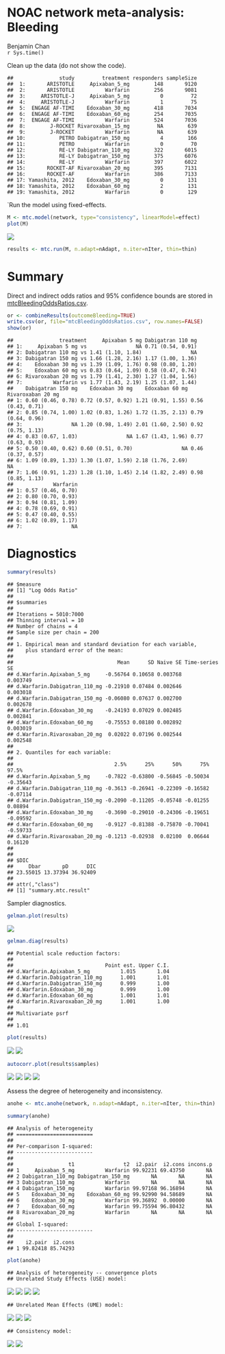 # NOAC network meta-analysis: Bleeding
Benjamin Chan  
`r Sys.time()`  


Clean up the data (do not show the code).


```
##               study         treatment responders sampleSize
##  1:       ARISTOTLE     Apixaban_5_mg        148       9120
##  2:       ARISTOTLE          Warfarin        256       9081
##  3:     ARISTOTLE-J     Apixaban_5_mg          0         72
##  4:     ARISTOTLE-J          Warfarin          1         75
##  5:  ENGAGE AF-TIMI    Edoxaban_30_mg        418       7034
##  6:  ENGAGE AF-TIMI    Edoxaban_60_mg        254       7035
##  7:  ENGAGE AF-TIMI          Warfarin        524       7036
##  8:        J-ROCKET Rivaroxaban_15_mg         NA        639
##  9:        J-ROCKET          Warfarin         NA        639
## 10:           PETRO Dabigatran_150_mg          4        166
## 11:           PETRO          Warfarin          0         70
## 12:           RE-LY Dabigatran_110_mg        322       6015
## 13:           RE-LY Dabigatran_150_mg        375       6076
## 14:           RE-LY          Warfarin        397       6022
## 15:       ROCKET-AF Rivaroxaban_20_mg        395       7131
## 16:       ROCKET-AF          Warfarin        386       7133
## 17: Yamashita, 2012    Edoxaban_30_mg          0        131
## 18: Yamashita, 2012    Edoxaban_60_mg          2        131
## 19: Yamashita, 2012          Warfarin          0        129
```

`Run the model using fixed-effects.


```r
M <- mtc.model(network, type="consistency", linearModel=effect)
plot(M)
```

![](mtcBleeding_files/figure-html/bleedingNetwork-1.png) 

```r
results <- mtc.run(M, n.adapt=nAdapt, n.iter=nIter, thin=thin)
```

# Summary

Direct and indirect odds ratios and 95% confidence bounds are stored in
[mtcBleedingOddsRatios.csv](mtcBleedingOddsRatios.csv).


```r
or <- combineResults(outcomeBleeding=TRUE)
write.csv(or, file="mtcBleedingOddsRatios.csv", row.names=FALSE)
show(or)
```

```
##               treatment     Apixaban 5 mg Dabigatran 110 mg
## 1:     Apixaban 5 mg vs                NA 0.71 (0.54, 0.91)
## 2: Dabigatran 110 mg vs 1.41 (1.10, 1.84)                NA
## 3: Dabigatran 150 mg vs 1.66 (1.28, 2.16) 1.17 (1.00, 1.36)
## 4:    Edoxaban 30 mg vs 1.39 (1.09, 1.76) 0.98 (0.80, 1.20)
## 5:    Edoxaban 60 mg vs 0.83 (0.64, 1.09) 0.58 (0.47, 0.74)
## 6: Rivaroxaban 20 mg vs 1.79 (1.41, 2.30) 1.27 (1.04, 1.56)
## 7:          Warfarin vs 1.77 (1.43, 2.19) 1.25 (1.07, 1.44)
##    Dabigatran 150 mg    Edoxaban 30 mg    Edoxaban 60 mg Rivaroxaban 20 mg
## 1: 0.60 (0.46, 0.78) 0.72 (0.57, 0.92) 1.21 (0.91, 1.55) 0.56 (0.43, 0.71)
## 2: 0.85 (0.74, 1.00) 1.02 (0.83, 1.26) 1.72 (1.35, 2.13) 0.79 (0.64, 0.96)
## 3:                NA 1.20 (0.98, 1.49) 2.01 (1.60, 2.50) 0.92 (0.75, 1.13)
## 4: 0.83 (0.67, 1.03)                NA 1.67 (1.43, 1.96) 0.77 (0.63, 0.93)
## 5: 0.50 (0.40, 0.62) 0.60 (0.51, 0.70)                NA 0.46 (0.37, 0.57)
## 6: 1.09 (0.89, 1.33) 1.30 (1.07, 1.59) 2.18 (1.76, 2.69)                NA
## 7: 1.06 (0.91, 1.23) 1.28 (1.10, 1.45) 2.14 (1.82, 2.49) 0.98 (0.85, 1.13)
##             Warfarin
## 1: 0.57 (0.46, 0.70)
## 2: 0.80 (0.70, 0.93)
## 3: 0.94 (0.81, 1.09)
## 4: 0.78 (0.69, 0.91)
## 5: 0.47 (0.40, 0.55)
## 6: 1.02 (0.89, 1.17)
## 7:                NA
```

# Diagnostics


```r
summary(results)
```

```
## $measure
## [1] "Log Odds Ratio"
## 
## $summaries
## 
## Iterations = 5010:7000
## Thinning interval = 10 
## Number of chains = 4 
## Sample size per chain = 200 
## 
## 1. Empirical mean and standard deviation for each variable,
##    plus standard error of the mean:
## 
##                                  Mean      SD Naive SE Time-series SE
## d.Warfarin.Apixaban_5_mg     -0.56764 0.10658 0.003768       0.003749
## d.Warfarin.Dabigatran_110_mg -0.21910 0.07484 0.002646       0.003018
## d.Warfarin.Dabigatran_150_mg -0.06080 0.07637 0.002700       0.002678
## d.Warfarin.Edoxaban_30_mg    -0.24193 0.07029 0.002485       0.002841
## d.Warfarin.Edoxaban_60_mg    -0.75553 0.08180 0.002892       0.003019
## d.Warfarin.Rivaroxaban_20_mg  0.02022 0.07196 0.002544       0.002548
## 
## 2. Quantiles for each variable:
## 
##                                 2.5%      25%      50%      75%    97.5%
## d.Warfarin.Apixaban_5_mg     -0.7822 -0.63800 -0.56845 -0.50034 -0.35643
## d.Warfarin.Dabigatran_110_mg -0.3613 -0.26941 -0.22309 -0.16582 -0.07114
## d.Warfarin.Dabigatran_150_mg -0.2090 -0.11205 -0.05748 -0.01255  0.08894
## d.Warfarin.Edoxaban_30_mg    -0.3690 -0.29010 -0.24306 -0.19651 -0.09592
## d.Warfarin.Edoxaban_60_mg    -0.9127 -0.81388 -0.75870 -0.70041 -0.59733
## d.Warfarin.Rivaroxaban_20_mg -0.1213 -0.02938  0.02100  0.06644  0.16120
## 
## 
## $DIC
##     Dbar       pD      DIC 
## 23.55015 13.37394 36.92409 
## 
## attr(,"class")
## [1] "summary.mtc.result"
```

Sampler diagnostics.


```r
gelman.plot(results)
```

![](mtcBleeding_files/figure-html/bleedingGelman-1.png) 

```r
gelman.diag(results)
```

```
## Potential scale reduction factors:
## 
##                              Point est. Upper C.I.
## d.Warfarin.Apixaban_5_mg          1.015       1.04
## d.Warfarin.Dabigatran_110_mg      1.001       1.01
## d.Warfarin.Dabigatran_150_mg      0.999       1.00
## d.Warfarin.Edoxaban_30_mg         0.999       1.00
## d.Warfarin.Edoxaban_60_mg         1.001       1.01
## d.Warfarin.Rivaroxaban_20_mg      1.001       1.00
## 
## Multivariate psrf
## 
## 1.01
```


```r
plot(results)
```

![](mtcBleeding_files/figure-html/bleedingTrace-1.png) ![](mtcBleeding_files/figure-html/bleedingTrace-2.png) 


```r
autocorr.plot(results$samples)
```

![](mtcBleeding_files/figure-html/bleedingAutocorr-1.png) ![](mtcBleeding_files/figure-html/bleedingAutocorr-2.png) ![](mtcBleeding_files/figure-html/bleedingAutocorr-3.png) ![](mtcBleeding_files/figure-html/bleedingAutocorr-4.png) 

Assess the degree of heterogeneity and inconsistency.


```r
anohe <- mtc.anohe(network, n.adapt=nAdapt, n.iter=nIter, thin=thin)
```


```r
summary(anohe)
```

```
## Analysis of heterogeneity
## =========================
## 
## Per-comparison I-squared:
## -------------------------
## 
##                  t1                t2  i2.pair  i2.cons incons.p
## 1     Apixaban_5_mg          Warfarin 99.92231 69.43750       NA
## 2 Dabigatran_110_mg Dabigatran_150_mg       NA       NA       NA
## 3 Dabigatran_110_mg          Warfarin       NA       NA       NA
## 4 Dabigatran_150_mg          Warfarin 99.97168 96.16894       NA
## 5    Edoxaban_30_mg    Edoxaban_60_mg 99.92990 94.58689       NA
## 6    Edoxaban_30_mg          Warfarin 99.36892  0.00000       NA
## 7    Edoxaban_60_mg          Warfarin 99.75594 96.80432       NA
## 8 Rivaroxaban_20_mg          Warfarin       NA       NA       NA
## 
## Global I-squared:
## -------------------------
## 
##    i2.pair  i2.cons
## 1 99.82418 85.74293
```

```r
plot(anohe)
```

```
## Analysis of heterogeneity -- convergence plots
## Unrelated Study Effects (USE) model:
```

![](mtcBleeding_files/figure-html/bleedingAnohe-1.png) ![](mtcBleeding_files/figure-html/bleedingAnohe-2.png) ![](mtcBleeding_files/figure-html/bleedingAnohe-3.png) ![](mtcBleeding_files/figure-html/bleedingAnohe-4.png) 

```
## Unrelated Mean Effects (UME) model:
```

![](mtcBleeding_files/figure-html/bleedingAnohe-5.png) ![](mtcBleeding_files/figure-html/bleedingAnohe-6.png) ![](mtcBleeding_files/figure-html/bleedingAnohe-7.png) 

```
## Consistency model:
```

![](mtcBleeding_files/figure-html/bleedingAnohe-8.png) ![](mtcBleeding_files/figure-html/bleedingAnohe-9.png) 
